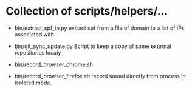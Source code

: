 # Collection of scripts/helpers/...

* bin/extract_spf_ip.py
extract spf from a file of domain to a list of IPs associated with

* bin/git_sync_update.py
Script to keep a copy of some external repositories localy.

* bin/record_browser_chrome.sh
* bin/record_browser_firefox.sh
record sound directly from process in isolated mode.

